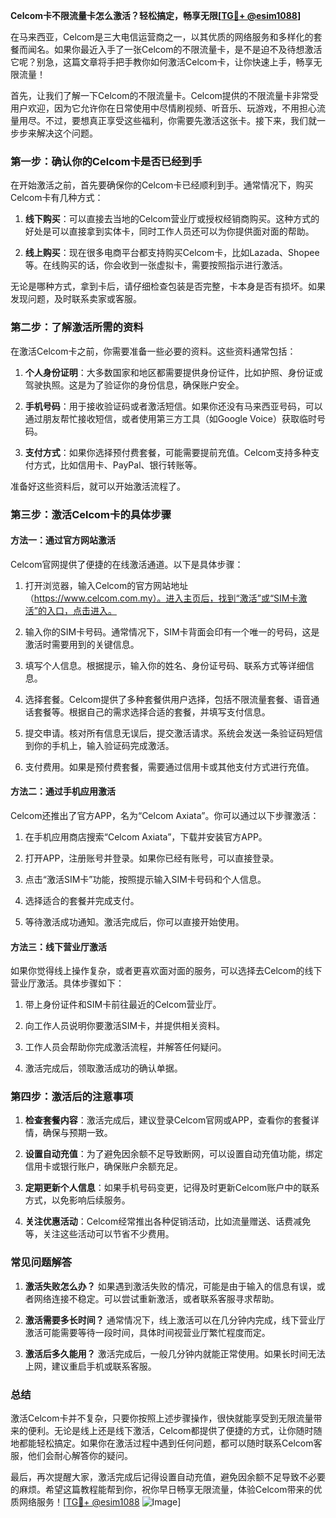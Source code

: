 **Celcom卡不限流量卡怎么激活？轻松搞定，畅享无限[[TG💪+ @esim1088](https://t.me/s/esim1088)]**

在马来西亚，Celcom是三大电信运营商之一，以其优质的网络服务和多样化的套餐而闻名。如果你最近入手了一张Celcom的不限流量卡，是不是迫不及待想激活它呢？别急，这篇文章将手把手教你如何激活Celcom卡，让你快速上手，畅享无限流量！

首先，让我们了解一下Celcom的不限流量卡。Celcom提供的不限流量卡非常受用户欢迎，因为它允许你在日常使用中尽情刷视频、听音乐、玩游戏，不用担心流量用尽。不过，要想真正享受这些福利，你需要先激活这张卡。接下来，我们就一步步来解决这个问题。

### **第一步：确认你的Celcom卡是否已经到手**

在开始激活之前，首先要确保你的Celcom卡已经顺利到手。通常情况下，购买Celcom卡有几种方式：

1. **线下购买**：可以直接去当地的Celcom营业厅或授权经销商购买。这种方式的好处是可以直接拿到实体卡，同时工作人员还可以为你提供面对面的帮助。
   
2. **线上购买**：现在很多电商平台都支持购买Celcom卡，比如Lazada、Shopee等。在线购买的话，你会收到一张虚拟卡，需要按照指示进行激活。

无论是哪种方式，拿到卡后，请仔细检查包装是否完整，卡本身是否有损坏。如果发现问题，及时联系卖家或客服。

### **第二步：了解激活所需的资料**

在激活Celcom卡之前，你需要准备一些必要的资料。这些资料通常包括：

1. **个人身份证明**：大多数国家和地区都需要提供身份证件，比如护照、身份证或驾驶执照。这是为了验证你的身份信息，确保账户安全。
   
2. **手机号码**：用于接收验证码或者激活短信。如果你还没有马来西亚号码，可以通过朋友帮忙接收短信，或者使用第三方工具（如Google Voice）获取临时号码。

3. **支付方式**：如果你选择预付费套餐，可能需要提前充值。Celcom支持多种支付方式，比如信用卡、PayPal、银行转账等。

准备好这些资料后，就可以开始激活流程了。

### **第三步：激活Celcom卡的具体步骤**

#### **方法一：通过官方网站激活**
Celcom官网提供了便捷的在线激活通道。以下是具体步骤：

1. 打开浏览器，输入Celcom的官方网站地址（https://www.celcom.com.my）。进入主页后，找到“激活”或“SIM卡激活”的入口，点击进入。

2. 输入你的SIM卡号码。通常情况下，SIM卡背面会印有一个唯一的号码，这是激活时需要用到的关键信息。

3. 填写个人信息。根据提示，输入你的姓名、身份证号码、联系方式等详细信息。

4. 选择套餐。Celcom提供了多种套餐供用户选择，包括不限流量套餐、语音通话套餐等。根据自己的需求选择合适的套餐，并填写支付信息。

5. 提交申请。核对所有信息无误后，提交激活请求。系统会发送一条验证码短信到你的手机上，输入验证码完成激活。

6. 支付费用。如果是预付费套餐，需要通过信用卡或其他支付方式进行充值。

#### **方法二：通过手机应用激活**
Celcom还推出了官方APP，名为“Celcom Axiata”。你可以通过以下步骤激活：

1. 在手机应用商店搜索“Celcom Axiata”，下载并安装官方APP。

2. 打开APP，注册账号并登录。如果你已经有账号，可以直接登录。

3. 点击“激活SIM卡”功能，按照提示输入SIM卡号码和个人信息。

4. 选择适合的套餐并完成支付。

5. 等待激活成功通知。激活完成后，你可以直接开始使用。

#### **方法三：线下营业厅激活**
如果你觉得线上操作复杂，或者更喜欢面对面的服务，可以选择去Celcom的线下营业厅激活。具体步骤如下：

1. 带上身份证件和SIM卡前往最近的Celcom营业厅。

2. 向工作人员说明你要激活SIM卡，并提供相关资料。

3. 工作人员会帮助你完成激活流程，并解答任何疑问。

4. 激活完成后，领取激活成功的确认单据。

### **第四步：激活后的注意事项**

1. **检查套餐内容**：激活完成后，建议登录Celcom官网或APP，查看你的套餐详情，确保与预期一致。

2. **设置自动充值**：为了避免因余额不足导致断网，可以设置自动充值功能，绑定信用卡或银行账户，确保账户余额充足。

3. **定期更新个人信息**：如果手机号码变更，记得及时更新Celcom账户中的联系方式，以免影响后续服务。

4. **关注优惠活动**：Celcom经常推出各种促销活动，比如流量赠送、话费减免等，关注这些活动可以节省不少费用。

### **常见问题解答**

1. **激活失败怎么办？**
   如果遇到激活失败的情况，可能是由于输入的信息有误，或者网络连接不稳定。可以尝试重新激活，或者联系客服寻求帮助。

2. **激活需要多长时间？**
   通常情况下，线上激活可以在几分钟内完成，线下营业厅激活可能需要等待一段时间，具体时间视营业厅繁忙程度而定。

3. **激活后多久能用？**
   激活完成后，一般几分钟内就能正常使用。如果长时间无法上网，建议重启手机或联系客服。

### **总结**

激活Celcom卡并不复杂，只要你按照上述步骤操作，很快就能享受到无限流量带来的便利。无论是线上还是线下激活，Celcom都提供了便捷的方式，让你随时随地都能轻松搞定。如果你在激活过程中遇到任何问题，都可以随时联系Celcom客服，他们会耐心解答你的疑问。

最后，再次提醒大家，激活完成后记得设置自动充值，避免因余额不足导致不必要的麻烦。希望这篇教程能帮到你，祝你早日畅享无限流量，体验Celcom带来的优质网络服务！[[TG💪+ @esim1088](https://t.me/s/esim1088) ![Image](https://i.postimg.cc/4NQfJmqS/Snipaste-2025-05-13-00-14-12.png)]